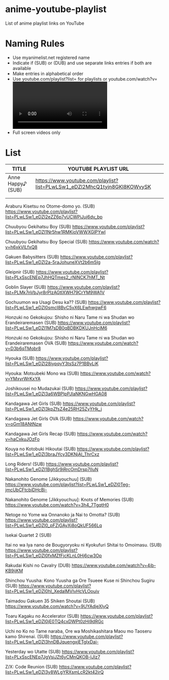 # anime-youtube-playlist
List of anime playlist links on YouTube

# Naming Rules

* Use myanimelist.net registered name
* Indicate if (SUB) or (DUB) and use separate links entries if both are available
* Make entries in alphabetical order
* Use youtube.com/playlist?list=<list key here> for playlists or youtube.com/watch?v=<video key here> if the series is bundled in video. Remove unnecessary attributes.
* Full screen videos only
  

# List

| TITLE             | YOUTUBE PLAYLIST URL                                                     |
|-------------------|--------------------------------------------------------------------------|
| Anne Happy♪ (SUB) | https://www.youtube.com/playlist?list=PLwLSw1_eDZl2MhcQ1tyjn8GKl8KOWvySK |
|                   |                                                                          |
|                   |                                                                          |

Araburu Kisetsu no Otome-domo yo. (SUB) https://www.youtube.com/playlist?list=PLwLSw1_eDZl2eZZ6p7yUCWPiJuj6dv_bp

Chuubyou Gekihatsu Boy (SUB) https://www.youtube.com/playlist?list=PLwLSw1_eDZl1Nr5hw1RMKioVWWXGlPYwI

Chuubyou Gekihatsu Boy Special (SUB) https://www.youtube.com/watch?v=h6xkVlLfxQ8

Gakuen Babysitters (SUB) https://www.youtube.com/playlist?list=PLwLSw1_eDZl2a-5raJohuneXVt2b6m5lg

Gleipnir (SUB) https://www.youtube.com/playlist?list=PLxSscENEp7JhHQTmes2_rNlNCK7hMT_Nt

Goblin Slayer (SUB) https://www.youtube.com/playlist?list=PLMk7nVbJyr8rPIzAGtIXWH79CrYM9WA1V

Gochuumon wa Usagi Desu ka?? (SUB) https://www.youtube.com/playlist?list=PLwLSw1_eDZl0smcI8BvC5vX6LEwhwgwF6

Honzuki no Gekokujou: Shisho ni Naru Tame ni wa Shudan wo Erandeiraremasen (SUB) https://www.youtube.com/playlist?list=PLwLSw1_eDZl1M7sDB0qBDBKDKUJnHciM6

Honzuki no Gekokujou: Shisho ni Naru Tame ni wa Shudan wo Erandeiraremasen OVA (SUB) https://www.youtube.com/watch?v=D3b6qTMobr8

Hyouka (SUB) https://www.youtube.com/playlist?list=PLwLSw1_eDZl28iypqyY3tsSz7P1BByLiK

Hyouka: Motsubeki Mono wa (SUB) https://www.youtube.com/watch?v=YMxyrWrKxYA

Joshikousei no Mudazukai (SUB) https://www.youtube.com/playlist?list=PLwLSw1_eDZl3a6WBPlpPJlaNKNGwHGA08

Kandagawa Jet Girls (SUB) https://www.youtube.com/playlist?list=PLwLSw1_eDZl3kpZfsZ4e25RH25ZyYHk_j

Kandagawa Jet Girls OVA (SUB) https://www.youtube.com/watch?v=oGm18ANtNzw

Kandagawa Jet Girls Recap (SUB) https://www.youtube.com/watch?v=haCxkuJOzFo

Kouya no Kotobuki Hikoutai (SUB) https://www.youtube.com/playlist?list=PLwLSw1_eDZl3braJYcy3DKNjAI_ThrCxz

Long Riders! (SUB) https://www.youtube.com/playlist?list=PLwLSw1_eDZl1BghSr9iRrcOmDrsp7IIuN

Nakanohito Genome [Jikkyouchuu] (SUB) https://www.youtube.com/playlist?list=PLwLSw1_eDZl0Teg-jmcUbCFtcbiDHcBi-

Nakanohito Genome [Jikkyouchuu]: Knots of Memories (SUB) https://www.youtube.com/watch?v=3h4_7TgqtH0

Netoge no Yome wa Onnanoko ja Nai to Omotta? (SUB) https://www.youtube.com/playlist?list=PLwLSw1_eDZl0_pFZjGAyXj8oQkUF566Lq

Isekai Quartet 2 (SUB)

Itai no wa Iya nano de Bougyoryoku ni Kyokufuri Shitai to Omoimasu. (SUB) https://www.youtube.com/playlist?list=PLwLSw1_eDZl0fxMZfFjcKLnL0Hj6cw3Op

Rakudai Kishi no Cavalry (DUB) https://www.youtube.com/watch?v=4ib-KB9ijKM

Shinchou Yuusha: Kono Yuusha ga Ore Tsueee Kuse ni Shinchou Sugiru (SUB) https://www.youtube.com/playlist?list=PLwLSw1_eDZl0hI_XedalMVIvHcVLOouiv

Taimadou Gakuen 35 Shiken Shoutai (SUB) https://www.youtube.com/watch?v=9UYAdjeXlyQ

Toaru Kagaku no Accelerator (SUB) https://www.youtube.com/playlist?list=PLwLSw1_eDZl0jE0TQ4cxDWPt0zHi9dRGc

Uchi no Ko no Tame naraba, Ore wa Moshikashitara Maou mo Taoseru kamo Shirenai. (SUB) https://www.youtube.com/playlist?list=PLwLSw1_eDZl3hnDBJquengxjETgIxDai-

Yesterday wo Utatte (SUB) https://www.youtube.com/playlist?list=PLxSscENEp7JgVsiJZt6yCMnQKOB-lJIz7

Z/X: Code Reunion (SUB) https://www.youtube.com/playlist?list=PLwLSw1_eDZl3y8WLgYRXsmLcR2kt42jrQ
